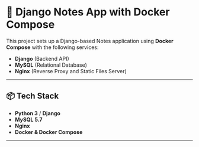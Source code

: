 # 📝 Django Notes App with Docker Compose

This project sets up a Django-based Notes application using **Docker Compose** with the following services:

- **Django** (Backend API)
- **MySQL** (Relational Database)
- **Nginx** (Reverse Proxy and Static Files Server)

---

## 📦 Tech Stack

- **Python 3** / **Django**
- **MySQL 5.7**
- **Nginx**
- **Docker & Docker Compose**

---
